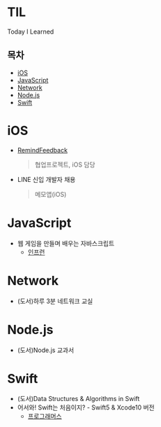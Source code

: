 # TIL
Today I Learned

## 목차
 - [iOS](https://github.com/newoo/TIL#iOS)
 - [JavaScript](https://github.com/newoo/TIL#JavaScript)
 - [Network](https://github.com/newoo/TIL#Network)
 - [Node.js](https://github.com/newoo/TIL#Node.js)
 - [Swift](https://github.com/newoo/TIL#Swift)

# iOS
 - [RemindFeedback](https://github.com/avon-dev/remindfeedback-ios)
 
   > 협업프로젝트, iOS 담당
   
 - LINE 신입 개발자 채용
 
   > 메모앱(iOS)

# JavaScript
 - 웹 게임을 만들며 배우는 자바스크립트
   - [인프런](https://www.inflearn.com/course/자바스크립트-게임-개발)

# Network
 - (도서)하루 3분 네트워크 교실
 
# Node.js
 - (도서)Node.js 교과서
 
# Swift
 - (도서)Data Structures & Algorithms in Swift
 - 어서와! Swift는 처음이지? - Swift5 & Xcode10 버전
   - [프로그래머스](https://programmers.co.kr/learn/courses/9873)
